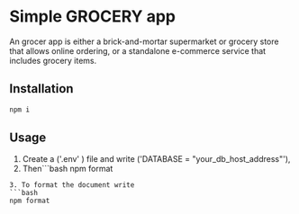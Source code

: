 # Simple GROCERY app
An  grocer app is either a brick-and-mortar supermarket or grocery store that allows online ordering, or a standalone e-commerce service that includes grocery items.

## Installation
```bash
npm i
```

## Usage
1. Create a ('.env' ) file and write ('DATABASE = "your_db_host_address"'),
2. Then```bash
npm format
``` to start the application, 
3. To format the document write  
```bash
npm format
```

